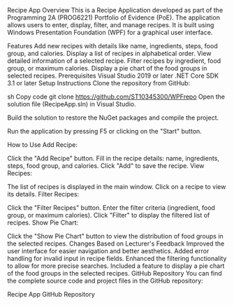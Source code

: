 Recipe App
Overview
This is a Recipe Application developed as part of the Programming 2A (PROG6221) Portfolio of Evidence (PoE). The application allows users to enter, display, filter, and manage recipes. It is built using Windows Presentation Foundation (WPF) for a graphical user interface.

Features
Add new recipes with details like name, ingredients, steps, food group, and calories.
Display a list of recipes in alphabetical order.
View detailed information of a selected recipe.
Filter recipes by ingredient, food group, or maximum calories.
Display a pie chart of the food groups in selected recipes.
Prerequisites
Visual Studio 2019 or later
.NET Core SDK 3.1 or later
Setup Instructions
Clone the repository from GitHub:

sh
Copy code
git clone https://github.com/ST10345300/WPFrepo
Open the solution file (RecipeApp.sln) in Visual Studio.

Build the solution to restore the NuGet packages and compile the project.

Run the application by pressing F5 or clicking on the "Start" button.

How to Use
Add Recipe:

Click the "Add Recipe" button.
Fill in the recipe details: name, ingredients, steps, food group, and calories.
Click "Add" to save the recipe.
View Recipes:

The list of recipes is displayed in the main window.
Click on a recipe to view its details.
Filter Recipes:

Click the "Filter Recipes" button.
Enter the filter criteria (ingredient, food group, or maximum calories).
Click "Filter" to display the filtered list of recipes.
Show Pie Chart:

Click the "Show Pie Chart" button to view the distribution of food groups in the selected recipes.
Changes Based on Lecturer's Feedback
Improved the user interface for easier navigation and better aesthetics.
Added error handling for invalid input in recipe fields.
Enhanced the filtering functionality to allow for more precise searches.
Included a feature to display a pie chart of the food groups in the selected recipes.
GitHub Repository
You can find the complete source code and project files in the GitHub repository:

Recipe App GitHub Repository
